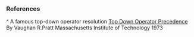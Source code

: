 



### References
  ^ A famous top-down operator resolution [Top Down Operator Precedence](https://dl.acm.org/doi/pdf/10.1145/512927.512931) By Vaughan R.Pratt Massachusetts Institute of Technology 1973